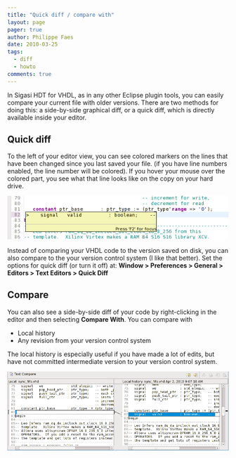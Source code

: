 ```yaml
---
title: "Quick diff / compare with"
layout: page 
pager: true
author: Philippe Faes
date: 2010-03-25
tags: 
  - diff
  - howto
comments: true
---
```


In Sigasi HDT for VHDL, as in any other Eclipse plugin tools, you can
easily compare your current file with older versions. There are two
methods for doing this: a side-by-side graphical diff, or a quick diff,
which is directly available inside your editor.

## Quick diff

To the left of your editor view, you can see colored markers on the
lines that have been changed since you last saved your file. (if you
have line numbers enabled, the line number will be colored). If you
hover your mouse over the colored part, you see what that line looks
like on the copy on your hard drive.

![](images/quick_diff.png)

Instead of comparing your VHDL code to the version saved on disk, you
can also compare to the your version control system (I like that
better). Set the options for quick diff (or turn it off) at:
**Window > Preferences > General > Editors > Text Editors > Quick Diff**

## Compare

You can also see a side-by-side diff of your code by right-clicking in
the editor and then selecting <strong>Compare With</strong>. You can
compare with

* Local history
* Any revision from your version control system

The local history is especially useful if you have made a lot of edits,
but have not committed intermediate version to your version control
system.

![](images/compare.png)
